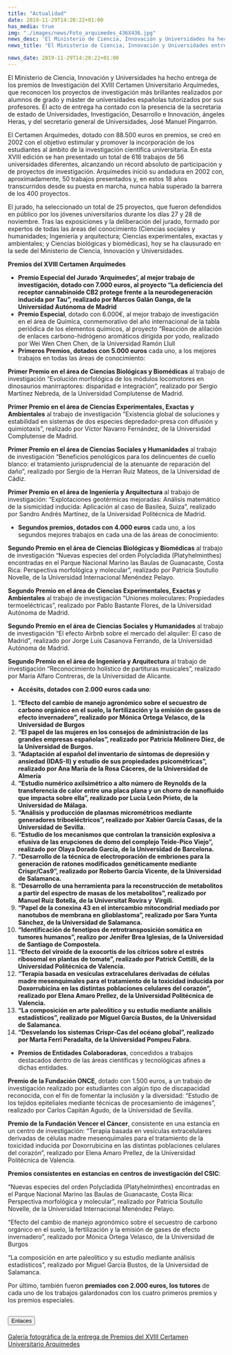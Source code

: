 ```yaml
---
title: "Actualidad"
date: 2019-11-29T14:20:22+01:00
has_media: true
img: "./images/news/Foto_arquimedes_436X436.jpg"
news_desc: 'El Ministerio de Ciencia, Innovación y Universidades ha hecho entrega de los premios de Investigación del XVIII Certamen Universitario Arquímedes, que reconocen los proyectos de investigación más brillantes realizados por alumnos de grado y máster de universidades españolas tutorizados por sus profesores.<b>Este contenido incluye:</b> <i class="fa-solid fa-earth-europe"></i>'
news_title: "El Ministerio de Ciencia, Innovación y Universidades entrega los premios del XVIII Certamen Universitario Arquímedes para la investigación científica"

news_date: 2019-11-29T14:20:22+01:00
---
```

<p>El Ministerio de Ciencia, Innovación y Universidades ha hecho entrega de los premios de Investigación del XVIII Certamen Universitario Arquímedes, que reconocen los proyectos de investigación más brillantes realizados por alumnos de grado y máster de universidades españolas tutorizados por sus profesores. El acto de entrega ha contado con la presencia de la secretaria de estado de Universidades, Investigación, Desarrollo e Innovación, ángeles Heras, y del secretario general de Universidades, José Manuel Pingarrón.</p>
<p>El Certamen Arquímedes, dotado con 88.500 euros en premios, se creó en 2002 con el objetivo estimular y promover la incorporación de los estudiantes al ámbito de la investigación científica universitaria. En esta XVIII edición se han presentado un total de 616 trabajos de 56 universidades diferentes, alcanzando un récord absoluto de participación y de proyectos de investigación. Arquímedes inició su andadura en 2002 con, aproximadamente, 50 trabajos presentados y, en estos 18 años transcurridos desde su puesta en marcha, nunca había superado la barrera de los 400 proyectos.</p>
<p>El jurado, ha seleccionado un total de 25 proyectos, que fueron defendidos en público por los jóvenes universitarios durante los días 27 y 28 de noviembre. Tras las exposiciones y la deliberación del jurado, formado por expertos de todas las áreas del conocimiento (Ciencias sociales y humanidades; Ingeniería y arquitectura; Ciencias experimentales, exactas y ambientales; y Ciencias biológicas y biomédicas), hoy se ha clausurado en la sede del Ministerio de Ciencia, Innovación y Universidades.</p>
<p><b>Premios del XVIII Certamen Arquímedes</b></p>
<ul>
<li><b>Premio Especial del Jurado &lsquo;Arquímedes&rsquo;, al mejor trabajo de investigación, dotado con 7.000 euros, al proyecto “La deficiencia del receptor cannabinoide CB2 protege frente a la neurodegeneración inducida por Tau”, realizado por Marcos Galán Ganga, de la Universidad Autónoma de Madrid</b></li>
<li><b>Premio Especial</b>, dotado con 6.000&euro;, al mejor trabajo de investigación en el área de Química, conmemorativo del año internacional de la tabla periódica de los elementos químicos, al proyecto “Reacción de alilación de enlaces carbono-hidrógeno aromáticos dirigida por yodo, realizado por Wei Wen Chen Chen, de la Universidad Ramón Llull</b></li>
<li><b>Primeros Premios, dotados con 5.000 euros</b><span>&nbsp;</span>cada uno, a los mejores trabajos en todas las áreas de conocimiento:</b></li>
</ul>
<p><b>Primer Premio en el área de Ciencias Biológicas y Biomédicas</b><span>&nbsp;</span>al trabajo de investigación “Evolución morfológica de los módulos locomotores en dinosaurios manirraptores: disparidad e integración”, realizado por Sergio Martínez Nebreda, de la Universidad Complutense de Madrid.&nbsp;</p>
<p><b>Primer Premio en el área de Ciencias Experimentales, Exactas y Ambientales</b><span>&nbsp;</span>al trabajo de investigación ”Existencia global de soluciones y estabilidad en sistemas de dos especies depredador-presa con difusión y quimiotaxis”, realizado por Víctor Navarro Fernández, de la Universidad Complutense de Madrid.</p>
<p><b>Primer Premio en el área de Ciencias Sociales y Humanidades</b><span>&nbsp;</span>al trabajo de investigación “Beneficios penológicos para los delincuentes de cuello blanco: el tratamiento jurisprudencial de la atenuante de reparación del daño”, realizado por Sergio de la Herran Ruiz Mateos, de la Universidad de Cádiz.</p>
<p><b>Primer Premio en el área de Ingeniería y Arquitectura</b><span>&nbsp;</span>al trabajo de investigación: “Explotaciones geotérmicas mejoradas: Análisis matemático de la sismicidad inducida: Aplicación al caso de Basilea, Suiza”, realizado por Sandro Andrés Martínez, de la Universidad Politécnica de Madrid.</p>
<ul>
<li><b>Segundos premios, dotados con 4.000 euros</b><span>&nbsp;</span>cada uno, a los segundos mejores trabajos en cada una de las áreas de conocimiento:</b></li>
</ul>
<p><b>Segundo Premio en el área de Ciencias Biológicas y Biomédicas</b><span>&nbsp;</span>al trabajo de investigación “Nuevas especies del orden Polycladida (Platyhelminthes) encontradas en el Parque Nacional Marino las Baulas de Guanacaste, Costa Rica: Perspectiva morfológica y molecular”, realizado por Patricia Soutullo Novelle, de la Universidad Internacional Menéndez Pelayo.</p>
<p><b>Segundo Premio en el área de Ciencias Experimentales, Exactas y Ambientales</b><span>&nbsp;</span>al trabajo de investigación “Uniones moleculares: Propiedades termoeléctricas”, realizado por Pablo Bastante Flores, de la Universidad Autónoma de Madrid.</p>
<p><b>Segundo Premio en el área de Ciencias Sociales y Humanidades</b><span>&nbsp;</span>al trabajo de investigación “El efecto Airbnb sobre el mercado del alquiler: El caso de Madrid”, realizado por Jorge Luis Casanova Ferrando, de la Universidad Autónoma de Madrid.</p>
<p><b>Segundo Premio en el área de Ingeniería y Arquitectura</b><span>&nbsp;</span>al trabajo de investigación “Reconocimiento holístico de partituras musicales”, realizado por María Alfaro Contreras, de la Universidad de Alicante.</p>
<ul>
<li><b>Accésits, dotados con 2.000 euros cada uno</b>:</b></li>
</ul>
<ol>
<li><b>“Efecto del cambio de manejo agronómico sobre el secuestro de carbono orgánico en el suelo, la fertilización y la emisión de gases de efecto invernadero”, realizado por Mónica Ortega Velasco, de la Universidad de Burgos</b></li>
<li><b>“El papel de las mujeres en los consejos de administración de las grandes empresas españolas”, realizado por Patricia Molinero Díez, de la Universidad de Burgos.</b></li>
<li><b>“Adaptación al español del inventario de síntomas de depresión y ansiedad (IDAS-II) y estudio de sus propiedades psicométricas”, realizado por Ana María de la Rosa Cáceres, de la Universidad de Almería</b></li>
<li><b>“Estudio numérico axilsimétrico a alto número de Reynolds de la transferencia de calor entre una placa plana y un chorro de nanofluido que impacta sobre ella”, realizado por Lucía León Prieto, de la Universidad de Málaga.</b></li>
<li><b>“Análisis y producción de plasmas micrométricos mediante generadores triboeléctricos”, realizado por Xabier García Casas, de la Universidad de Sevilla.</b></li>
<li><b>“Estudio de los mecanismos que controlan la transición explosiva a efusiva de las erupciones de domo del complejo Teide-Pico Viejo”, realizado por Olaya Dorado García, de la Universidad de Barcelona.</b></li>
<li><b>“Desarrollo de la técnica de electroporación de embriones para la generación de ratones modificados genéticamente mediante Crispr/Cas9”, realizado por Roberto García Vicente, de la Universidad de Salamanca.</b></li>
<li><b>“Desarrollo de una herramienta para la reconstrucción de metabolitos a partir del espectro de masas de los metabolitos”, realizado por Manuel Ruiz Botella, de la Universitat Rovira y&nbsp; Virgili.</b></li>
<li><b>“Papel de la conexina 43 en el intercambio mitocondrial mediado por nanotubos de membrana en glioblastoma”, realizado por Sara Yunta Sánchez, de la Universidad de Salamanca.</b></li>
<li><b>“Identificación de fenotipos de retrotransposición somática en tumores humanos”, realizo por Jenifer Brea Iglesias, de la Universidad de Santiago de Compostela.</b></li>
<li><b>“Efecto del viroide de la exocortis de los cítricos sobre el estrés ribosomal en plantas de tomate”, realizado por Patrick Cottilli, de la Universidad Politécnica de Valencia.</b></li>
<li><b>“Terapia basada en vesículas extracelulares derivadas de células madre mesenquimales para el tratamiento de la toxicidad inducida por Doxorrubicina en las distintas poblaciones celulares del corazón”, realizado por Elena Amaro Prellez, de la Universidad Politécnica de Valencia.</b></li>
<li><b>“La composición en arte paleolítico y su estudio mediante análisis estadísticos”, realizado por Miguel García Bustos, de la Universidad de Salamanca.</b></li>
<li><b>“Desvelando los sistemas Crispr-Cas del océano global”, realizado por Marta Ferri Peradalta, de la Universidad Pompeu Fabra.</b></li>
</ol>
<ul>
<li><b>Premios de Entidades Colaboradoras</b>, concedidos a trabajos destacados dentro de las áreas científicas y tecnológicas afines a dichas entidades.</b></li>
</ul>
<p><b>Premio de la Fundación ONCE</b>, dotado con 1.500 euros, a un trabajo de investigación realizado por estudiantes con algún tipo de discapacidad reconocida, con el fin de fomentar la inclusión y la diversidad: “Estudio de los tejidos epiteliales mediante técnicas de procesamiento de imágenes”, realizado por Carlos Capitán Agudo, de la Universidad de Sevilla.</p>
<p><b>Premio de la Fundación Vencer el Cáncer</b>, consistente en una estancia en un centro de investigación: “Terapia basada en vesículas extracelulares derivadas de células madre mesenquimales para el tratamiento de la toxicidad inducida por Doxorrubicina en las distintas poblaciones celulares del corazón”, realizado por Elena Amaro Prellez, de la Universidad Politécnica de Valencia.</p>
<p><b>Premios consistentes en estancias en centros de investigación del CSIC</b>:</p>
<p>“Nuevas especies del orden Polycladida (Platyhelminthes) encontradas en el Parque Nacional Marino las Baulas de Guanacaste, Costa Rica: Perspectiva morfológica y molecular”, realizado por Patricia Soutullo Novelle, de la Universidad Internacional Menéndez Pelayo.</p>
<p>“Efecto del cambio de manejo agronómico sobre el secuestro de carbono orgánico en el suelo, la fertilización y la emisión de gases de efecto invernadero”, realizado por Mónica Ortega Velasco, de la Universidad de Burgos</p>
<p>“La composición en arte paleolítico y su estudio mediante análisis estadísticos”, realizado por Miguel García Bustos, de la Universidad de Salamanca.</p>
<p>Por último, también fueron<span>&nbsp;</span><b>premiados con 2.000 euros, los tutores</b><span>&nbsp;</span>de cada uno de los trabajos galardonados con los cuatro primeros premios y los premios especiales.</p>	
<section>
        <article>
            <div class="container">
                <div class="row my-45 justify-content-md-center">
                    <div class="col-md-10 content_collapse">
                        <div class="accordion accordion_alt" id="accordeonAlt">
                            <div class="accordion-item">
                                <h2 class="accordion-header" id="accordionAltHeading2">
                                    <button class="accordion-button" type="button" data-bs-toggle="collapse" data-bs-target="#accordionAlt2" aria-expanded="true" aria-controls="accordionAlt2">
                                        <span class="icon"><i class="fas fa-link"></i></span>Enlaces
                                    </button>
                                </h2>
                                <div id="accordionAlt2" class="accordion-collapse collapse show" aria-labelledby="accordionAltHeading2">
                                    <div class="accordion-body">
                                        <article id="section_link">
                                            <div class="container-fluid sp">
                                                <div class="row w-100">
                                                    <div class="col-12">
                                                        <a href="https://flic.kr/s/aHsmJDrNKT" class="btn btn_link_icon" target="_blank">Galería fotográfica de la entrega de Premios del XVIII Certamen Universitario Arquímedes <i class="fas fa-external-link-alt"></i></a>
                                                    </div>
                                                </div>
                                            </div>
                                        </article>
                                    </div>
                                </div>
                            </div>
                        </div>
                    </div>
                </div>
            </div>
        </article>
    </section>